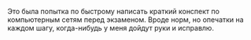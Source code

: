 Это была попытка по быстрому написать краткий конспект по компьютерным сетям перед экзаменом. Вроде норм, но опечатки на каждом шагу, когда-нибудь у меня дойдут руки и исправлю. 

